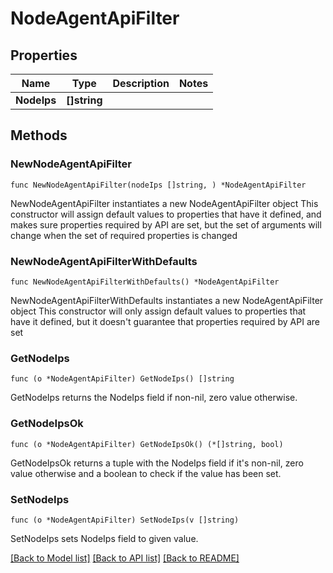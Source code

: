 # NodeAgentApiFilter

## Properties

Name | Type | Description | Notes
------------ | ------------- | ------------- | -------------
**NodeIps** | **[]string** |  | 

## Methods

### NewNodeAgentApiFilter

`func NewNodeAgentApiFilter(nodeIps []string, ) *NodeAgentApiFilter`

NewNodeAgentApiFilter instantiates a new NodeAgentApiFilter object
This constructor will assign default values to properties that have it defined,
and makes sure properties required by API are set, but the set of arguments
will change when the set of required properties is changed

### NewNodeAgentApiFilterWithDefaults

`func NewNodeAgentApiFilterWithDefaults() *NodeAgentApiFilter`

NewNodeAgentApiFilterWithDefaults instantiates a new NodeAgentApiFilter object
This constructor will only assign default values to properties that have it defined,
but it doesn't guarantee that properties required by API are set

### GetNodeIps

`func (o *NodeAgentApiFilter) GetNodeIps() []string`

GetNodeIps returns the NodeIps field if non-nil, zero value otherwise.

### GetNodeIpsOk

`func (o *NodeAgentApiFilter) GetNodeIpsOk() (*[]string, bool)`

GetNodeIpsOk returns a tuple with the NodeIps field if it's non-nil, zero value otherwise
and a boolean to check if the value has been set.

### SetNodeIps

`func (o *NodeAgentApiFilter) SetNodeIps(v []string)`

SetNodeIps sets NodeIps field to given value.



[[Back to Model list]](../README.md#documentation-for-models) [[Back to API list]](../README.md#documentation-for-api-endpoints) [[Back to README]](../README.md)


